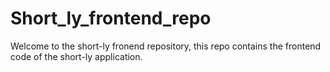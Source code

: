 # Short_ly_frontend_repo
Welcome to the short-ly fronend repository, this repo contains the frontend code of the short-ly application.
